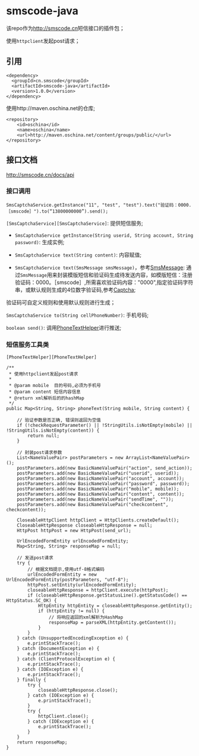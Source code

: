 # smscode-java

该repo作为<http://smscode.cn>短信接口的插件包；

使用`httpclient`发起post请求；

## 引用

    <dependency>
      <groupId>cn.smscode</groupId>
      <artifactId>smscode-java</artifactId>
      <version>1.0.0</version>
    </dependency>

使用http://maven.oschina.net的仓库;

    <repository>
        <id>oschina</id>
        <name>oschina</name>
        <url>http://maven.oschina.net/content/groups/public/</url>
    </repository>
    
## 接口文档

<http://smscode.cn/docs/api>

### 接口调用

    SmsCaptchaService.getInstance("11", "test", "test").text("验证码：0000.［smscode］").to(“13800000000”).send();
    
`[SmsCaptchaService][SmsCaptchaService]`: 提供短信服务;

 - `SmsCaptchaService getInstance(String userid, String account, String password)`: 生成实例;

 - `SmsCaptchaService text(String content)`: 内容赋值;

 - `SmsCaptchaService text(SmsMessage smsMessage)`，参考[SmsMessage][SmsMessage]: 通过`SmsMessage`用来封装模版短信和验证码生成待发送内容，如模版短信：注册验证码：0000。［smscode］,所需喜欢验证码内容："0000",指定验证码字符串，或默认规则生成的4位数字验证码,参考[Captcha][Captcha];
  
  验证码可自定义规则和使用默认规则进行生成；

`SmsCaptchaService to(String cellPhoneNumber)`: 手机号码;

`boolean send()`: 调用[PhoneTextHelper][PhoneTextHelper]进行推送;

### 短信服务工具类

    [PhoneTextHelper][PhoneTextHelper]
    
    /**
     * 使用httpclient发起post请求
     *
     * @param mobile  目的号码,必须为手机号
     * @param content 短信内容信息
     * @return xml解析后的的hashMap
     */
    public Map<String, String> phoneText(String mobile, String content) {

        // 验证参数是否正确, 错误则返回为空值
        if (!checkRequestParameter() || !StringUtils.isNotEmpty(mobile) || !StringUtils.isNotEmpty(content)) {
            return null;
        }

        // 封装post请求参数
        List<NameValuePair> postParameters = new ArrayList<NameValuePair>();
        postParameters.add(new BasicNameValuePair("action", send_action));
        postParameters.add(new BasicNameValuePair("userid", userid));
        postParameters.add(new BasicNameValuePair("account", account));
        postParameters.add(new BasicNameValuePair("password", password));
        postParameters.add(new BasicNameValuePair("mobile", mobile));
        postParameters.add(new BasicNameValuePair("content", content));
        postParameters.add(new BasicNameValuePair("sendTime", ""));
        postParameters.add(new BasicNameValuePair("checkcontent", checkcontent));

        CloseableHttpClient httpClient = HttpClients.createDefault();
        CloseableHttpResponse closeableHttpResponse = null;
        HttpPost httpPost = new HttpPost(send_url);

        UrlEncodedFormEntity urlEncodedFormEntity;
        Map<String, String> responseMap = null;

        // 发送post请求
        try {
            // 根据文档提示,使用utf-8格式编码
            urlEncodedFormEntity = new UrlEncodedFormEntity(postParameters, "utf-8");
            httpPost.setEntity(urlEncodedFormEntity);
            closeableHttpResponse = httpClient.execute(httpPost);
            if (closeableHttpResponse.getStatusLine().getStatusCode() == HttpStatus.SC_OK) {
                HttpEntity httpEntity = closeableHttpResponse.getEntity();
                if (httpEntity != null) {
                    // 将响应返回的xml解析为HashMap
                    responseMap = parseXML(httpEntity.getContent());
                }
            }
        } catch (UnsupportedEncodingException e) {
            e.printStackTrace();
        } catch (DocumentException e) {
            e.printStackTrace();
        } catch (ClientProtocolException e) {
            e.printStackTrace();
        } catch (IOException e) {
            e.printStackTrace();
        } finally {
            try {
                closeableHttpResponse.close();
            } catch (IOException e) {
                e.printStackTrace();
            }
            try {
                httpClient.close();
            } catch (IOException e) {
                e.printStackTrace();
            }
        }
        return responseMap;
    }
    
[SmsCaptchaService]: https://github.com/smscode/smscode-java/blob/master/src/main/java/cn/smscode/SmsCaptchaService.java
[SmsMessage]: https://github.com/smscode/smscode-java/blob/master/src/main/java/cn/smscode/SmsMessage.java
[Captcha]: https://github.com/smscode/smscode-java/blob/master/src/main/java/cn/smscode/Captcha.java
[PhoneTextHelper]: https://github.com/smscode/smscode-java/blob/master/src/main/java/cn/smscode/PhoneTextHelper.java